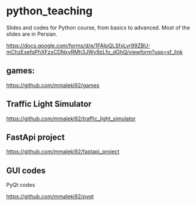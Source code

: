 # python_teaching

Slides and codes for Python course, from basics to advanced.
Most of the slides are in Persian.

https://docs.google.com/forms/d/e/1FAIpQLSfxLvr99ZBU-mChzExefqPhXFzxCDNxyRMh3JWv9zLfo_dGhQ/viewform?usp=sf_link


## games:

https://github.com/mmaleki92/games

## Traffic Light Simulator
https://github.com/mmaleki92/traffic_light_simulator

## FastApi project

https://github.com/mmaleki92/fastapi_project


## GUI codes

PyQt codes

https://github.com/mmaleki92/pyqt

